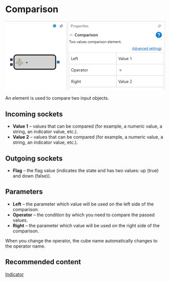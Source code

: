 # Comparison

![Designer Comparison 00](../../../../../../images/designer_comparison_00.png)

An element is used to compare two input objects.

## Incoming sockets

- **Value 1** – values that can be compared (for example, a numeric value, a string, an indicator value, etc.).
- **Value 2** – values that can be compared (for example, a numeric value, a string, an indicator value, etc.).

## Outgoing sockets

- **Flag** – the flag value (indicates the state and has two values: up (true) and down (false)).

## Parameters

- **Left** – the parameter which value will be used on the left side of the comparison.
- **Operator** – the condition by which you need to compare the passed values.
- **Right** – the parameter which value will be used on the right side of the comparison.

When you change the operator, the cube name automatically changes to the operator name.

## Recommended content

[Indicator](indicator.md)
